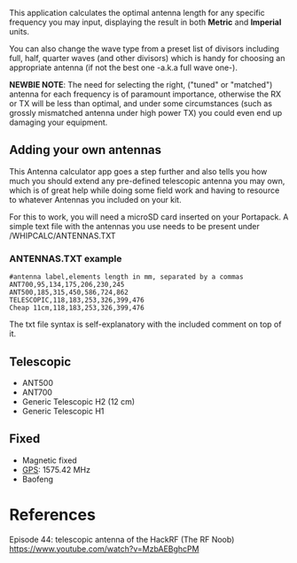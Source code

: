 This application calculates the optimal antenna length for any specific frequency you may input, displaying the result in both **Metric** and **Imperial** units. 

You can also change the wave type from a preset list of divisors including full, half, quarter waves (and other divisors) which is handy for choosing an appropriate antenna (if not the best one -a.k.a full wave one-).

**NEWBIE NOTE**: The need for selecting the right, ("tuned" or "matched") antenna for each frequency is of paramount importance, otherwise the RX or TX will be less than optimal, and under some circumstances (such as grossly mismatched antenna under high power TX) you could even  end up damaging your equipment.

## Adding your own antennas

This Antenna calculator app goes a step further and also tells you how much you should extend any pre-defined telescopic antenna you may own, which is of great help while doing some field work and having to resource to whatever Antennas you included on your kit.

For this to work, you will need a microSD card inserted on your Portapack. A simple text file with the antennas you use needs to be present under /WHIPCALC/ANTENNAS.TXT

### ANTENNAS.TXT example

```
#antenna label,elements length in mm, separated by a commas
ANT700,95,134,175,206,230,245
ANT500,185,315,450,586,724,862
TELESCOPIC,118,183,253,326,399,476
Cheap 11cm,118,183,253,326,399,476
```

The txt file syntax is self-explanatory with the included comment on top of it.

## Telescopic
* ANT500 
* ANT700
* Generic Telescopic H2 (12 cm)
* Generic Telescopic H1 

## Fixed
* Magnetic fixed 
* [GPS](https://www.aliexpress.com/item/32962871982.html): 1575.42 MHz
* Baofeng

# References
Episode 44: telescopic antenna of the HackRF (The RF Noob)
https://www.youtube.com/watch?v=MzbAEBghcPM